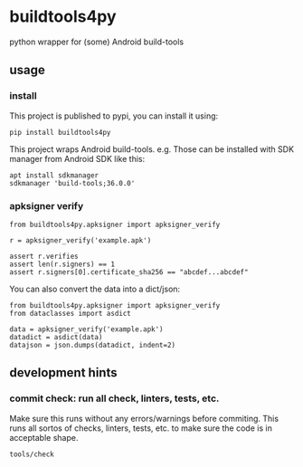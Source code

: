 <!--
SPDX-FileCopyrightText: 2025 Michael Pöhn <michael@poehn.at>
SPDX-License-Identifier: Apache-2.0
-->

# buildtools4py

python wrapper for (some) Android build-tools

## usage

### install

This project is published to pypi, you can install it using:

```
pip install buildtools4py
```

This project wraps Android build-tools. e.g. Those can be installed with SDK
manager from Android SDK like this:

```
apt install sdkmanager
sdkmanager 'build-tools;36.0.0'
```


### apksigner verify

```
from buildtools4py.apksigner import apksigner_verify

r = apksigner_verify('example.apk')

assert r.verifies
assert len(r.signers) == 1
assert r.signers[0].certificate_sha256 == "abcdef...abcdef"
```

You can also convert the data into a dict/json:

```
from buildtools4py.apksigner import apksigner_verify
from dataclasses import asdict

data = apksigner_verify('example.apk')
datadict = asdict(data)
datajson = json.dumps(datadict, indent=2)
```

## development hints

### commit check: run all check, linters, tests, etc.

Make sure this runs without any errors/warnings before commiting. This runs all sortos of checks, linters, tests, etc. to make sure the code is in acceptable shape.

```
tools/check
```
